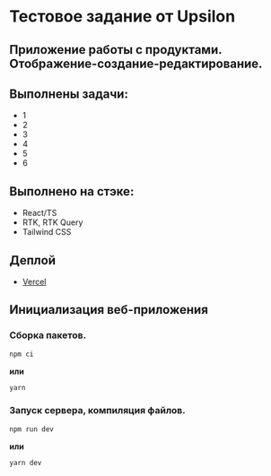 # Тестовое задание от Upsilon

## Приложение работы с продуктами. Отображение-создание-редактирование.

## Выполнены задачи:
* 1
* 2
* 3
* 4
* 5
* 6

## Выполнено на стэке:
* React/TS
* RTK, RTK Query
* Tailwind CSS

## Деплой
* [Vercel](https://test-task-upsilon.vercel.app/)

## Инициализация веб-приложения
### Сборка пакетов. 
```js
npm ci
```
__или__
```js
yarn
```

### Запуск сервера, компиляция файлов.
```js
npm run dev
```
__или__
```js
yarn dev
```